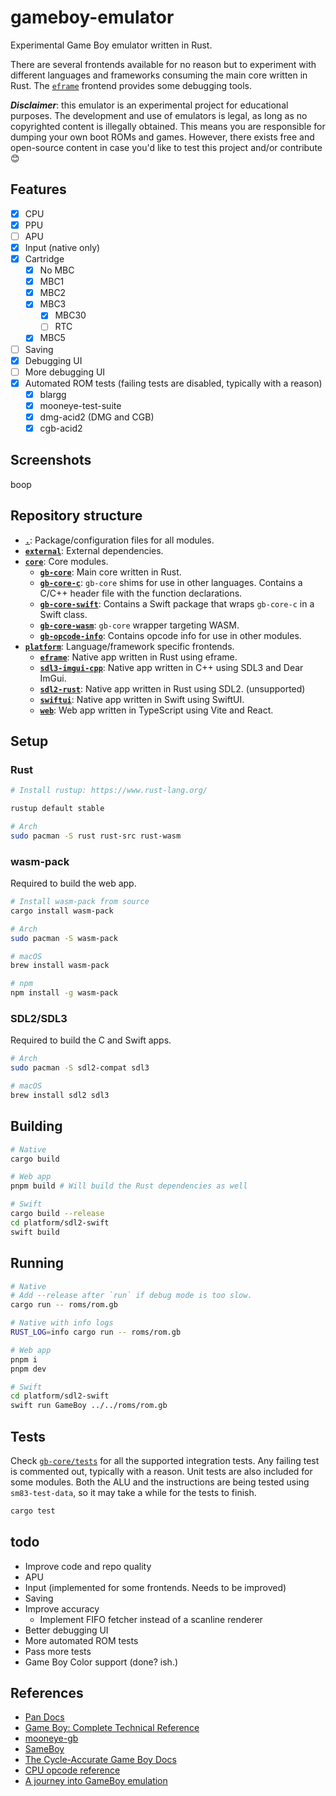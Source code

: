 # gameboy-emulator

Experimental Game Boy emulator written in Rust.

There are several frontends available for no reason but to experiment with different languages and frameworks consuming the main core written in Rust. The [`eframe`](platform/eframe/) frontend provides some debugging tools.

**_Disclaimer_**: this emulator is an experimental project for educational purposes. The development and use of emulators is legal, as long as no copyrighted content is illegally obtained. This means you are responsible for dumping your own boot ROMs and games. However, there exists free and open-source content in case you'd like to test this project and/or contribute :blush:

## Features

- [x] CPU
- [x] PPU
- [ ] APU
- [x] Input (native only)
- [x] Cartridge
  - [x] No MBC
  - [x] MBC1
  - [x] MBC2
  - [x] MBC3
    - [x] MBC30
    - [ ] RTC
  - [x] MBC5
- [ ] Saving
- [x] Debugging UI
- [ ] More debugging UI
- [x] Automated ROM tests (failing tests are disabled, typically with a reason)
  - [x] blargg
  - [x] mooneye-test-suite
  - [x] dmg-acid2 (DMG and CGB)
  - [x] cgb-acid2

## Screenshots

boop

## Repository structure

- **[`.`](/)**: Package/configuration files for all modules.
- **[`external`](external/)**: External dependencies.
- **[`core`](core/)**: Core modules.
  - **[`gb-core`](core/gb-core/)**: Main core written in Rust.
  - **[`gb-core-c`](core/gb-core-c/)**: `gb-core` shims for use in other languages. Contains a C/C++ header file with the function declarations.
  - **[`gb-core-swift`](core/gb-core-swift/)**: Contains a Swift package that wraps `gb-core-c` in a Swift class.
  - **[`gb-core-wasm`](core/gb-core-wasm/)**: `gb-core` wrapper targeting WASM.
  - **[`gb-opcode-info`](core/gb-opcode-info/)**: Contains opcode info for use in other modules.
- **[`platform`](platform/)**: Language/framework specific frontends.
  - **[`eframe`](platform/eframe/)**: Native app written in Rust using eframe.
  - **[`sdl3-imgui-cpp`](platform/sdl3-imgui-cpp/)**: Native app written in C++ using SDL3 and Dear ImGui.
  - **[`sdl2-rust`](platform/sdl2-rust/)**: Native app written in Rust using SDL2. (unsupported)
  - **[`swiftui`](platform/swiftui/)**: Native app written in Swift using SwiftUI.
  - **[`web`](platform/web/)**: Web app written in TypeScript using Vite and React.

## Setup

### Rust

```sh
# Install rustup: https://www.rust-lang.org/

rustup default stable

# Arch
sudo pacman -S rust rust-src rust-wasm
```

### wasm-pack

Required to build the web app.

```sh
# Install wasm-pack from source
cargo install wasm-pack

# Arch
sudo pacman -S wasm-pack

# macOS
brew install wasm-pack

# npm
npm install -g wasm-pack
```

### SDL2/SDL3

Required to build the C and Swift apps.

```sh
# Arch
sudo pacman -S sdl2-compat sdl3

# macOS
brew install sdl2 sdl3
```

## Building

```sh
# Native
cargo build

# Web app
pnpm build # Will build the Rust dependencies as well

# Swift
cargo build --release
cd platform/sdl2-swift
swift build
```

## Running

```sh
# Native
# Add --release after `run` if debug mode is too slow.
cargo run -- roms/rom.gb

# Native with info logs
RUST_LOG=info cargo run -- roms/rom.gb

# Web app
pnpm i
pnpm dev

# Swift
cd platform/sdl2-swift
swift run GameBoy ../../roms/rom.gb
```

## Tests

Check [`gb-core/tests`](core/gb-core/tests) for all the supported integration tests. Any failing test is commented out, typically with a reason. Unit tests are also included for some modules. Both the ALU and the instructions are being tested using `sm83-test-data`, so it may take a while for the tests to finish.

```sh
cargo test
```

## todo

- Improve code and repo quality
- APU
- Input (implemented for some frontends. Needs to be improved)
- Saving
- Improve accuracy
  - Implement FIFO fetcher instead of a scanline renderer
- Better debugging UI
- More automated ROM tests
- Pass more tests
- Game Boy Color support (done? ish.)

## References

- [Pan Docs](https://gbdev.io/pandocs/)
- [Game Boy: Complete Technical Reference](https://github.com/Gekkio/gb-ctr)
- [mooneye-gb](https://github.com/Gekkio/mooneye-gb)
- [SameBoy](https://github.com/LIJI32/SameBoy)
- [The Cycle-Accurate Game Boy Docs](https://github.com/geaz/emu-gameboy/blob/master/docs/The%20Cycle-Accurate%20Game%20Boy%20Docs.pdf)
- [CPU opcode reference](https://rgbds.gbdev.io/docs/v0.5.2/gbz80.7)
- [A journey into GameBoy emulation](https://robertovaccari.com/blog/2020_09_26_gameboy/)
